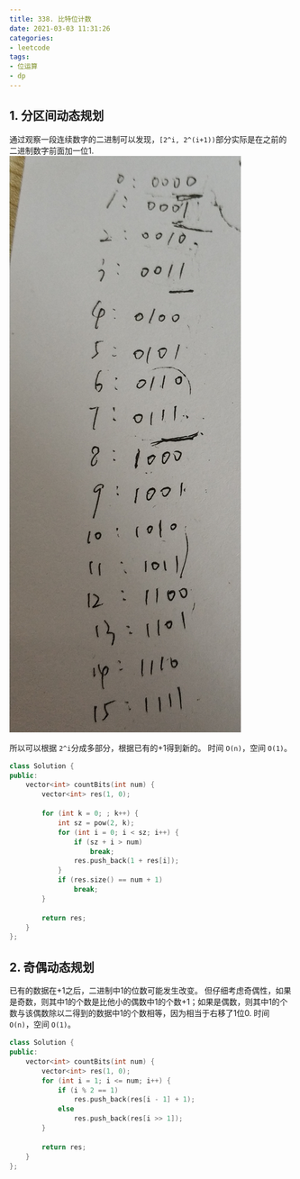 ```yaml
---
title: 338. 比特位计数
date: 2021-03-03 11:31:26
categories: 
- leetcode
tags: 
- 位运算
- dp
---
```

## 1. 分区间动态规划

通过观察一段连续数字的二进制可以发现，`[2^i, 2^(i+1))`部分实际是在之前的二进制数字前面加一位1.
![dp1](counting-bits/dp1.jpg)

所以可以根据 `2^i`分成多部分，根据已有的+1得到新的。
时间 `O(n)`，空间 `O(1)`。

```cpp
class Solution {
public:
    vector<int> countBits(int num) {
        vector<int> res(1, 0);

        for (int k = 0; ; k++) {
            int sz = pow(2, k);
            for (int i = 0; i < sz; i++) {
                if (sz + i > num)
                    break;
                res.push_back(1 + res[i]);
            }
            if (res.size() == num + 1)
                break;
        }

        return res;
    }
};
```

## 2. 奇偶动态规划

已有的数据在+1之后，二进制中1的位数可能发生改变。
但仔细考虑奇偶性，如果是奇数，则其中1的个数是比他小的偶数中1的个数+1；如果是偶数，则其中1的个数与该偶数除以二得到的数据中1的个数相等，因为相当于右移了1位0.
时间 `O(n)`，空间 `O(1)`。

```cpp
class Solution {
public:
    vector<int> countBits(int num) {
        vector<int> res(1, 0);
        for (int i = 1; i <= num; i++) {
            if (i % 2 == 1)
                res.push_back(res[i - 1] + 1);
            else 
                res.push_back(res[i >> 1]);
        }

        return res;
    }
};
```
